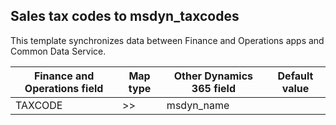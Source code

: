 ## Sales tax codes to msdyn_taxcodes

This template synchronizes data between Finance and Operations apps and Common Data Service.

Finance and Operations field | Map type | Other Dynamics 365 field | Default value
---|---|---|---
TAXCODE | >> | msdyn_name | 

